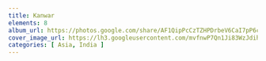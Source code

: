 ```yaml
---
title: Kanwar
elements: 8
album_url: https://photos.google.com/share/AF1QipPcCzTZHPDrbeV6CaI7pP6clwlWmAUa6xHtk5iBYilXKt1sm__iLvqFKTbfyN-icA?key=VjdubG5Hc3lQcmRFOWpkdzlXVHEtN2FkbWxDdU9R
cover_image_url: https://lh3.googleusercontent.com/mvfnwP7Qn1Ji83WzJdihQ51-rDbr4LqfGPI1atte_712Qb8dBi53S7lfBOxdrkBVY_Imf2eg4ZqxoySVrGQqAX1yJ6vFt9A-ASiloDRc2nXIyMViDAb90oXM9_0ElMayyGFnGHggrnrd5LV-WJtZHMubpzuWeSGB53922EXAatWxpBmlr8fcgzebckKlolkRFg8Qx-coArXaPkKBwYwYIGVnAG80kabav5SMvRZbVygAFSHMPJ-1w-FnzxgX3eMyDndYwUmLeY4muKHdKc55tXXRIOJJD6HLjpjqNDIgyRBdZDpr1bsLHFNL4vwcl0dkuXHL7VUSdfOXSPGq4ZwhKUGSa_-ejcSJsLQoNq2F1oG28jDeYfbQ8aF45VxY-KLoElJ8IW1q6LM_2W4OaAjt614p934ri2KyYleR_xPJNSie2nEFA3T8sc1Smfayh2tuKnyiUn6VNqjwpGdeXgn_ULFBzk9FK7DBTfHJePxRaax9Y0ieTKtSgj7TShMFXjdQiJHABeej1Y-KSndurhVARDHgNcJ1P_4w0FbPTRmPgb4i1WPXVIhh8J03z85nQN5IygB79z1gu5FQYf9h_ijLJmW6mSzSktKRw098B5xq7TvCPTtRc_tzoCV9za6uia-kOVP75Nufz_YaBzl5rKZIifzjDjAfPcvu=s195-p-k-no
categories: [ Asia, India ]
---
```

